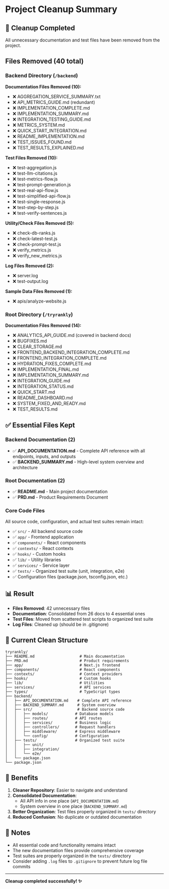 # Project Cleanup Summary

## 🧹 Cleanup Completed

All unnecessary documentation and test files have been removed from the project.

## Files Removed (40 total)

### Backend Directory (`/backend`)
**Documentation Files Removed (10):**
- ❌ AGGREGATION_SERVICE_SUMMARY.txt
- ❌ API_METRICS_GUIDE.md (redundant)
- ❌ IMPLEMENTATION_COMPLETE.md
- ❌ IMPLEMENTATION_SUMMARY.md
- ❌ INTEGRATION_TESTING_GUIDE.md
- ❌ METRICS_SYSTEM.md
- ❌ QUICK_START_INTEGRATION.md
- ❌ README_IMPLEMENTATION.md
- ❌ TEST_ISSUES_FOUND.md
- ❌ TEST_RESULTS_EXPLAINED.md

**Test Files Removed (10):**
- ❌ test-aggregation.js
- ❌ test-llm-citations.js
- ❌ test-metrics-flow.js
- ❌ test-prompt-generation.js
- ❌ test-real-api-flow.js
- ❌ test-simplified-api-flow.js
- ❌ test-single-response.js
- ❌ test-step-by-step.js
- ❌ test-verify-sentences.js

**Utility/Check Files Removed (5):**
- ❌ check-db-ranks.js
- ❌ check-latest-test.js
- ❌ check-prompt-test.js
- ❌ verify_metrics.js
- ❌ verify_new_metrics.js

**Log Files Removed (2):**
- ❌ server.log
- ❌ test-output.log

**Sample Data Files Removed (1):**
- ❌ apis/analyze-website.js

### Root Directory (`/tryrankly`)
**Documentation Files Removed (14):**
- ❌ ANALYTICS_API_GUIDE.md (covered in backend docs)
- ❌ BUGFIXES.md
- ❌ CLEAR_STORAGE.md
- ❌ FRONTEND_BACKEND_INTEGRATION_COMPLETE.md
- ❌ FRONTEND_INTEGRATION_COMPLETE.md
- ❌ HYDRATION_FIXES_COMPLETE.md
- ❌ IMPLEMENTATION_FINAL.md
- ❌ IMPLEMENTATION_SUMMARY.md
- ❌ INTEGRATION_GUIDE.md
- ❌ INTEGRATION_STATUS.md
- ❌ QUICK_START.md
- ❌ README_DASHBOARD.md
- ❌ SYSTEM_FIXED_AND_READY.md
- ❌ TEST_RESULTS.md

## ✅ Essential Files Kept

### Backend Documentation (2)
- ✅ **API_DOCUMENTATION.md** - Complete API reference with all endpoints, inputs, and outputs
- ✅ **BACKEND_SUMMARY.md** - High-level system overview and architecture

### Root Documentation (2)
- ✅ **README.md** - Main project documentation
- ✅ **PRD.md** - Product Requirements Document

### Core Code Files
All source code, configuration, and actual test suites remain intact:
- ✅ `src/` - All backend source code
- ✅ `app/` - Frontend application
- ✅ `components/` - React components
- ✅ `contexts/` - React contexts
- ✅ `hooks/` - Custom hooks
- ✅ `lib/` - Utility libraries
- ✅ `services/` - Service layer
- ✅ `tests/` - Organized test suite (unit, integration, e2e)
- ✅ Configuration files (package.json, tsconfig.json, etc.)

## 📊 Result

- **Files Removed**: 42 unnecessary files
- **Documentation**: Consolidated from 26 docs to 4 essential ones
- **Test Files**: Moved from scattered test scripts to organized test suite
- **Log Files**: Cleaned up (should be in .gitignore)

## 📁 Current Clean Structure

```
tryrankly/
├── README.md                    # Main documentation
├── PRD.md                       # Product requirements
├── app/                         # Next.js frontend
├── components/                  # React components
├── contexts/                    # Context providers
├── hooks/                       # Custom hooks
├── lib/                         # Utilities
├── services/                    # API services
├── types/                       # TypeScript types
├── backend/
│   ├── API_DOCUMENTATION.md    # Complete API reference
│   ├── BACKEND_SUMMARY.md      # System overview
│   ├── src/                    # Backend source code
│   │   ├── models/            # Database models
│   │   ├── routes/            # API routes
│   │   ├── services/          # Business logic
│   │   ├── controllers/       # Request handlers
│   │   ├── middleware/        # Express middleware
│   │   └── config/            # Configuration
│   ├── tests/                 # Organized test suite
│   │   ├── unit/
│   │   ├── integration/
│   │   └── e2e/
│   └── package.json
└── package.json
```

## 🎯 Benefits

1. **Cleaner Repository**: Easier to navigate and understand
2. **Consolidated Documentation**: 
   - All API info in one place (`API_DOCUMENTATION.md`)
   - System overview in one place (`BACKEND_SUMMARY.md`)
3. **Better Organization**: Test files properly organized in `tests/` directory
4. **Reduced Confusion**: No duplicate or outdated documentation

## 📝 Notes

- All essential code and functionality remains intact
- The new documentation files provide comprehensive coverage
- Test suites are properly organized in the `tests/` directory
- Consider adding `.log` files to `.gitignore` to prevent future log file commits

---

**Cleanup completed successfully! ✨**



